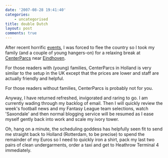 ```yaml
---
date: '2007-08-28 19:41:40'
categories:
    - uncategorised
title: double Dutch
layout: post
comments: true
---
```

After recent horrific
[events](http://news.bbc.co.uk/sport1/hi/football/eng_prem/6941879.stm),
I was forced to flee the country so I took my family (and a couple of
young hangers-on) for a relaxing break at
[CenterParcs](http://www.centerparcs.com/EN/GB/villages/kempervennen)
near
[Eindhoven](http://www.nbrightside.com/blog/2006/02/19/poor-mans-satellite-navigation/).

For those readers with (young) families, CenterParcs in Holland is very
similar to the setup in the UK except that the prices are lower and
staff are actually friendly and helpful.

For those readers without families, CenterParcs is probably not for you.

Anyway, I have returned refreshed, invigorated and raring to go. I am
currently wading through my backlog of email. Then I will quickly review
the week's football news and my Fantasy League team selections, watch
'Saxondale' and then normal blogging service will be resumed as I ease
myself gently back into work and scale my ivory tower.

Oh, hang on a minute, the scheduling goddess has helpfully seen fit to
send me straight back to Holland (Rotterdam, to be precise) to spend the
remainder of my Euros so I need to quickly iron a shirt, pack my last
two pairs of clean undergarments, order a taxi and get to Heathrow
Terminal 4 immediately.
